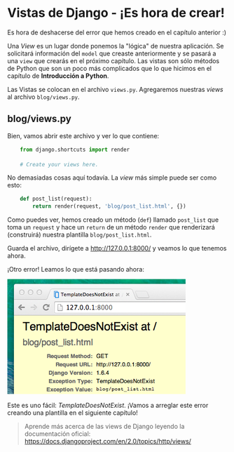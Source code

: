 # Vistas de Django - ¡Es hora de crear!

Es hora de deshacerse del error que hemos creado en el capítulo anterior :)

Una *View* es un lugar donde ponemos la "lógica" de nuestra aplicación. Se solicitará información del `model` que creaste anteriormente y se pasará a una `view` que crearás en el próximo capítulo. Las vistas son sólo métodos de Python que son un poco más complicados que lo que hicimos en el capítulo de **Introducción a Python**.

Las Vistas se colocan en el archivo `views.py`. Agregaremos nuestras *views* al archivo `blog/views.py`.

## blog/views.py

Bien, vamos abrir este archivo y ver lo que contiene:

``` python
    from django.shortcuts import render
    
    # Create your views here.
```

No demasiadas cosas aquí todavía. La *view* más simple puede ser como esto:

``` python
    def post_list(request):
        return render(request, 'blog/post_list.html', {})
```    

Como puedes ver, hemos creado un método (`def`) llamado `post_list` que toma un `request` y hace un `return` de un método `render` que renderizará (construirá) nuestra plantilla `blog/post_list.html`.

Guarda el archivo, dirígete a http://127.0.0.1:8000/ y veamos lo que tenemos ahora.

¡Otro error! Leamos lo que está pasando ahora:

![Error][1]

 [1]: images/error.png

Este es uno fácil: *TemplateDoesNotExist*. ¡Vamos a arreglar este error creando una plantilla en el siguiente capítulo!

> Aprende más acerca de las views de Django leyendo la documentación oficial: https://docs.djangoproject.com/en/2.0/topics/http/views/
